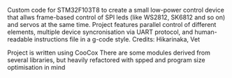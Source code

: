 Custom code for STM32F103T8 to create a small low-power control device that allws frame-based control of SPI leds (like WS2812, SK6812 and so on) and servos at the same time. 
Project features parallel control of different elements, multiple device syncronisation via UART protocol, and human-readable instructions file in a g-code style.
Credits: Hikarinaka, Vet

Project is written using CooCox
There are some modules derived from several libraries, but heavily refactored with spped and program size optimisation in mind

